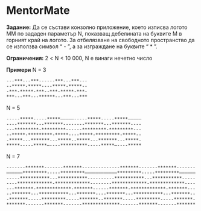 # MentorMate

**Задание:**
Да се състави конзолно приложение, което изписва логото ММ по зададен параметър N,
показващ дебелината на буквите М в горният край на логото. За отбелязване на
свободното пространство да се използва символ “ - ”, а за изграждане на буквите “ * ”.

**Ограничения:**
2 < N < 10 000, N е винаги нечетно число


**Примери**
N = 3
```
---***---***------***---***---
--*****-*****----*****-*****--
-***-*****-***--***-*****-***-
***---***---******---***---***
```

N = 5
```
-----*****-----*****–––––-----*****-----*****–––––
----*******---*******--------*******---*******----
---*********-*********------*********-*********---
--*****-*********-*****----*****-*********-*****--
-*****---*******---*****--*****---*******---*****-
*****-----*****–----**********-----*****–----*****
```

N = 7
```
-------*******-------*******--------------*******-------*******-------
––––––*********-----*********––––––––––––*********-----*********––––––
-----***********---***********----------***********---***********-----
----*************-*************--------*************-*************----
---*******-*************-*******------*******-*************-*******---
--*******---***********---*******----*******---***********---*******--
-*******-----*********-----*******--*******-----*********-----*******-
*******-------*******-------**************-------*******-------*******
```
